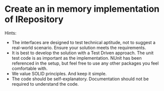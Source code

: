 # Create an in memory implementation of IRepository<T> 

Hints:
* The interfaces are designed to test technical aptitude, not to suggest a real-world scenario. Ensure your solution meets the requirements.
* It is best to develop the solution with a Test Driven approach. The unit test code is as important as the implementation. NUnit has been referenced in the setup, but feel free to use any other packages you feel comfortable with.
* We value SOLID principles. And keep it simple.
* The code should be self-explanatory. Documentation should not be required to understand the code.

